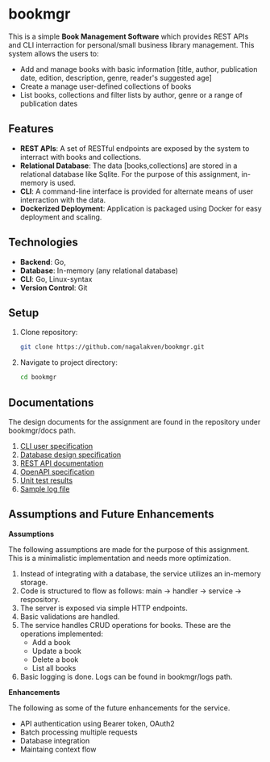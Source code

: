 # bookmgr
This is a simple **Book Management Software** which provides REST APIs and CLI interraction for personal/small business library management.
This system allows the users to:
* Add and manage books with basic information [title, author, publication date, edition, description, genre, reader's suggested age]
* Create a manage user-defined collections of books
* List books, collections and filter lists by author, genre or a range of publication dates

## Features
* **REST APIs**: A set of RESTful endpoints are exposed by the system to interract with books and collections.
* **Relational Database**: The data [books,collections] are stored in a relational database like Sqlite.
                           For the purpose of this assignment, in-memory is used.
* **CLI**: A command-line interface is provided for alternate means of user interraction with the data.
* **Dockerized Deployment**: Application is packaged using Docker for easy deployment and scaling.

## Technologies
* **Backend**: Go,
* **Database**: In-memory (any relational database)
* **CLI**: Go, Linux-syntax
* **Version Control**: Git

## Setup
1. Clone repository:

   ```bash
   git clone https://github.com/nagalakven/bookmgr.git
   ```

2. Navigate to project directory:

   ```bash
   cd bookmgr
   ```

## Documentations

The design documents for the assignment are found in the repository under bookmgr/docs path.

1. [CLI user specification](docs/cli_user_guide.md)
2. [Database design specification](docs/database_design.md)
3. [REST API documentation](../bookmgr/docs/rest-api.md)
4. [OpenAPI specification](../bookmgr/docs/rest-api.yaml)
5. [Unit test results](../bookmgr/docs/tests/test_results.md)
6. [Sample log file](../bookmgr/log/app.20250128_223926.log)

## Assumptions and Future Enhancements

**Assumptions**

The following assumptions are made for the purpose of this assignment.
This is a minimalistic implementation and needs more optimization.

1. Instead of integrating with a database, the service utilizes an in-memory storage.
2. Code is structured to flow as follows: main -> handler -> service -> respository.
3. The server is exposed via simple HTTP endpoints.
4. Basic validations are handled.
5. The service handles CRUD operations for books. These are the operations implemented:
   - Add a book
   - Update a book
   - Delete a book
   - List all books
6. Basic logging is done. Logs can be found in bookmgr/logs path.

**Enhancements**

The following as some of the future enhancements for the service.

- API authentication using Bearer token, OAuth2
- Batch processing multiple requests
- Database integration
- Maintaing context flow

